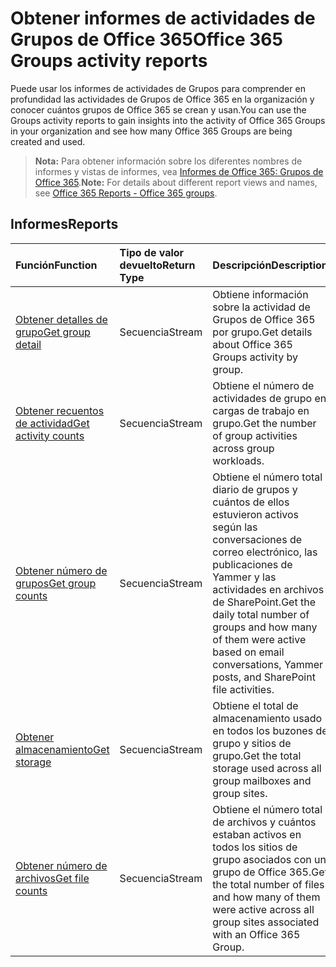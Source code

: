 # <a name="office-365-groups-activity-reports"></a><span data-ttu-id="2ba02-101">Obtener informes de actividades de Grupos de Office 365</span><span class="sxs-lookup"><span data-stu-id="2ba02-101">Office 365 Groups activity reports</span></span>

<span data-ttu-id="2ba02-102">Puede usar los informes de actividades de Grupos para comprender en profundidad las actividades de Grupos de Office 365 en la organización y conocer cuántos grupos de Office 365 se crean y usan.</span><span class="sxs-lookup"><span data-stu-id="2ba02-102">You can use the Groups activity reports to gain insights into the activity of Office 365 Groups in your organization and see how many Office 365 Groups are being created and used.</span></span>

> <span data-ttu-id="2ba02-103">**Nota:** Para obtener información sobre los diferentes nombres de informes y vistas de informes, vea [Informes de Office 365: Grupos de Office 365]((https://support.office.com/client/Office-365-groups-a27f1a99-3557-4f85-9560-a28e3d822a40)).</span><span class="sxs-lookup"><span data-stu-id="2ba02-103">**Note:** For details about different report views and names, see [Office 365 Reports - Office 365 groups]((https://support.office.com/client/Office-365-groups-a27f1a99-3557-4f85-9560-a28e3d822a40)).</span></span>

## <a name="reports"></a><span data-ttu-id="2ba02-104">Informes</span><span class="sxs-lookup"><span data-stu-id="2ba02-104">Reports</span></span>

| <span data-ttu-id="2ba02-105">Función</span><span class="sxs-lookup"><span data-stu-id="2ba02-105">Function</span></span>                                 | <span data-ttu-id="2ba02-106">Tipo de valor devuelto</span><span class="sxs-lookup"><span data-stu-id="2ba02-106">Return Type</span></span> | <span data-ttu-id="2ba02-107">Descripción</span><span class="sxs-lookup"><span data-stu-id="2ba02-107">Description</span></span>                              |
| :--------------------------------------- | :-------------- |  ---------------------------------------- |
| [<span data-ttu-id="2ba02-108">Obtener detalles de grupo</span><span class="sxs-lookup"><span data-stu-id="2ba02-108">Get group detail</span></span>](../api/reportroot_getoffice365groupsactivitydetail.md) | <span data-ttu-id="2ba02-109">Secuencia</span><span class="sxs-lookup"><span data-stu-id="2ba02-109">Stream</span></span>          | <span data-ttu-id="2ba02-110">Obtiene información sobre la actividad de Grupos de Office 365 por grupo.</span><span class="sxs-lookup"><span data-stu-id="2ba02-110">Get details about Office 365 Groups activity by group.</span></span> |
| [<span data-ttu-id="2ba02-111">Obtener recuentos de actividad</span><span class="sxs-lookup"><span data-stu-id="2ba02-111">Get activity counts</span></span>](../api/reportroot_getoffice365groupsactivitycounts.md) | <span data-ttu-id="2ba02-112">Secuencia</span><span class="sxs-lookup"><span data-stu-id="2ba02-112">Stream</span></span>          | <span data-ttu-id="2ba02-113">Obtiene el número de actividades de grupo en cargas de trabajo en grupo.</span><span class="sxs-lookup"><span data-stu-id="2ba02-113">Get the number of group activities across group workloads.</span></span> |
| [<span data-ttu-id="2ba02-114">Obtener número de grupos</span><span class="sxs-lookup"><span data-stu-id="2ba02-114">Get group counts</span></span>](../api/reportroot_getoffice365groupsactivitygroupcounts.md) | <span data-ttu-id="2ba02-115">Secuencia</span><span class="sxs-lookup"><span data-stu-id="2ba02-115">Stream</span></span>          | <span data-ttu-id="2ba02-116">Obtiene el número total diario de grupos y cuántos de ellos estuvieron activos según las conversaciones de correo electrónico, las publicaciones de Yammer y las actividades en archivos de SharePoint.</span><span class="sxs-lookup"><span data-stu-id="2ba02-116">Get the daily total number of groups and how many of them were active based on email conversations, Yammer posts, and SharePoint file activities.</span></span> |
| [<span data-ttu-id="2ba02-117">Obtener almacenamiento</span><span class="sxs-lookup"><span data-stu-id="2ba02-117">Get storage</span></span>](../api/reportroot_getoffice365groupsactivitystorage.md) | <span data-ttu-id="2ba02-118">Secuencia</span><span class="sxs-lookup"><span data-stu-id="2ba02-118">Stream</span></span>          | <span data-ttu-id="2ba02-119">Obtiene el total de almacenamiento usado en todos los buzones de grupo y sitios de grupo.</span><span class="sxs-lookup"><span data-stu-id="2ba02-119">Get the total storage used across all group mailboxes and group sites.</span></span> |
| [<span data-ttu-id="2ba02-120">Obtener número de archivos</span><span class="sxs-lookup"><span data-stu-id="2ba02-120">Get file counts</span></span>](../api/reportroot_getoffice365groupsactivityfilecounts.md) | <span data-ttu-id="2ba02-121">Secuencia</span><span class="sxs-lookup"><span data-stu-id="2ba02-121">Stream</span></span>          | <span data-ttu-id="2ba02-122">Obtiene el número total de archivos y cuántos estaban activos en todos los sitios de grupo asociados con un grupo de Office 365.</span><span class="sxs-lookup"><span data-stu-id="2ba02-122">Get the total number of files and how many of them were active across all group sites associated with an Office 365 Group.</span></span> |
